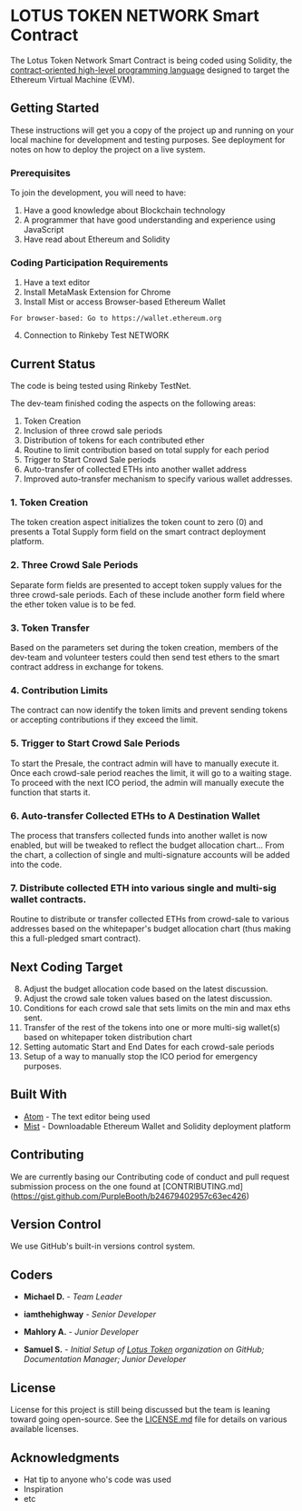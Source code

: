 # LOTUS TOKEN NETWORK Smart Contract

The Lotus Token Network Smart Contract is being coded using Solidity, the [contract-oriented high-level programming language](https://solidity.readthedocs.io/en/develop/) designed to target the Ethereum Virtual Machine (EVM).

## Getting Started

These instructions will get you a copy of the project up and running on your local machine for development and testing purposes. See deployment for notes on how to deploy the project on a live system.

### Prerequisites

To join the development, you will need to have:
1. Have a good knowledge about Blockchain technology
2. A programmer that have good understanding and experience using JavaScript
3. Have read about Ethereum and Solidity

### Coding Participation Requirements

1. Have a text editor
2. Install MetaMask Extension for Chrome
3. Install Mist or access Browser-based Ethereum Wallet

```
For browser-based: Go to https://wallet.ethereum.org
```

4. Connection to Rinkeby Test NETWORK


## Current Status

The code is being tested using Rinkeby TestNet.

The dev-team finished coding the aspects on the following areas:
1. Token Creation
2. Inclusion of three crowd sale periods
3. Distribution of tokens for each contributed ether
4. Routine to limit contribution based on total supply for each period
5. Trigger to Start Crowd Sale periods
6. Auto-transfer of collected ETHs into another wallet address
7. Improved auto-transfer mechanism to specify various wallet addresses.

### 1. Token Creation

The token creation aspect initializes the token count to zero (0) and presents a Total Supply form field on the smart contract deployment platform.

### 2. Three Crowd Sale Periods

Separate form fields are presented to accept token supply values for the three crowd-sale periods.
Each of these include another form field where the ether token value is to be fed.  

### 3. Token Transfer

Based on the parameters set during the token creation, members of the dev-team and volunteer testers could then send test ethers to the smart contract address in exchange for tokens.

### 4. Contribution Limits

The contract can now identify the token limits and prevent sending tokens or accepting contributions if they exceed the limit.

### 5. Trigger to Start Crowd Sale Periods

To start the Presale, the contract admin will have to manually execute it. Once each crowd-sale period reaches the limit, it will go to a waiting stage.
To proceed with the next ICO period, the admin will manually execute the function that starts it.

### 6. Auto-transfer Collected ETHs to A Destination Wallet

The process that transfers collected funds into another wallet is now enabled, but will be tweaked to reflect the budget allocation chart... From the chart, a collection of single and multi-signature accounts will be added into the code.

### 7. Distribute collected ETH into various single and multi-sig wallet contracts.

Routine to distribute or transfer collected ETHs from crowd-sale to various addresses based on the whitepaper's budget allocation chart (thus making this a full-pledged smart contract).

## Next Coding Target

8. Adjust the budget allocation code based on the latest discussion.
9. Adjust the crowd sale token values based on the latest discussion.
10. Conditions for each crowd sale that sets limits on the min and max eths sent.
11. Transfer of the rest of the tokens into one or more multi-sig wallet(s) based on whitepaper token distribution chart
12. Setting automatic Start and End Dates for each crowd-sale periods
13. Setup of a way to manually stop the ICO period for emergency purposes.



## Built With

* [Atom](https://atom.io/) - The text editor being used
* [Mist](https://github.com/ethereum/mist/releases) - Downloadable Ethereum Wallet and Solidity deployment platform

## Contributing

We are currently basing our Contributing code of conduct and pull request submission process on the one found at  [CONTRIBUTING.md] (https://gist.github.com/PurpleBooth/b24679402957c63ec426)

## Version Control

We use GitHub's built-in versions control system.

## Coders

* **Michael D.** - *Team Leader*

* **iamthehighway** - *Senior Developer*

* **Mahlory A.** - *Junior Developer*

* **Samuel S.** - *Initial Setup of [Lotus Token](https://github.com/lotustoken) organization on GitHub; Documentation Manager; Junior Developer*

## License

License for this project is still being discussed but the team is leaning toward going open-source. See the [LICENSE.md](https://github.com/lotustoken/Smart-Contract/blob/2b21a1756dc67e4b7a631463f74ab85fa80df3bc/LICENSE) file for details on various available licenses.

## Acknowledgments

* Hat tip to anyone who's code was used
* Inspiration
* etc
